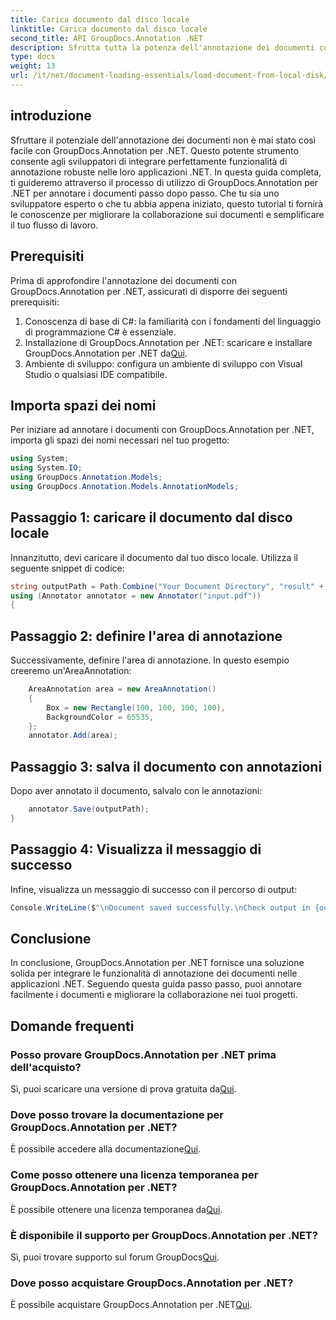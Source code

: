 ```yaml
---
title: Carica documento dal disco locale
linktitle: Carica documento dal disco locale
second_title: API GroupDocs.Annotation .NET
description: Sfrutta tutta la potenza dell'annotazione dei documenti con GroupDocs.Annotation per .NET. Integra perfettamente le funzionalità di annotazione nelle tue applicazioni .NET.
type: docs
weight: 13
url: /it/net/document-loading-essentials/load-document-from-local-disk/
---
```

## introduzione
Sfruttare il potenziale dell'annotazione dei documenti non è mai stato così facile con GroupDocs.Annotation per .NET. Questo potente strumento consente agli sviluppatori di integrare perfettamente funzionalità di annotazione robuste nelle loro applicazioni .NET. In questa guida completa, ti guideremo attraverso il processo di utilizzo di GroupDocs.Annotation per .NET per annotare i documenti passo dopo passo. Che tu sia uno sviluppatore esperto o che tu abbia appena iniziato, questo tutorial ti fornirà le conoscenze per migliorare la collaborazione sui documenti e semplificare il tuo flusso di lavoro.
## Prerequisiti
Prima di approfondire l'annotazione dei documenti con GroupDocs.Annotation per .NET, assicurati di disporre dei seguenti prerequisiti:
1. Conoscenza di base di C#: la familiarità con i fondamenti del linguaggio di programmazione C# è essenziale.
2. Installazione di GroupDocs.Annotation per .NET: scaricare e installare GroupDocs.Annotation per .NET da[Qui](https://releases.groupdocs.com/annotation/net/).
3. Ambiente di sviluppo: configura un ambiente di sviluppo con Visual Studio o qualsiasi IDE compatibile.

## Importa spazi dei nomi
Per iniziare ad annotare i documenti con GroupDocs.Annotation per .NET, importa gli spazi dei nomi necessari nel tuo progetto:
```csharp
using System;
using System.IO;
using GroupDocs.Annotation.Models;
using GroupDocs.Annotation.Models.AnnotationModels;
```

## Passaggio 1: caricare il documento dal disco locale
Innanzitutto, devi caricare il documento dal tuo disco locale. Utilizza il seguente snippet di codice:
```csharp
string outputPath = Path.Combine("Your Document Directory", "result" + Path.GetExtension("input.pdf"));
using (Annotator annotator = new Annotator("input.pdf"))
{
```
## Passaggio 2: definire l'area di annotazione
Successivamente, definire l'area di annotazione. In questo esempio creeremo un'AreaAnnotation:
```csharp
    AreaAnnotation area = new AreaAnnotation()
    {
        Box = new Rectangle(100, 100, 100, 100),
        BackgroundColor = 65535,
    };
    annotator.Add(area);
```
## Passaggio 3: salva il documento con annotazioni
Dopo aver annotato il documento, salvalo con le annotazioni:
```csharp
    annotator.Save(outputPath);
}
```
## Passaggio 4: Visualizza il messaggio di successo
Infine, visualizza un messaggio di successo con il percorso di output:
```csharp
Console.WriteLine($"\nDocument saved successfully.\nCheck output in {outputPath}.");
```

## Conclusione
In conclusione, GroupDocs.Annotation per .NET fornisce una soluzione solida per integrare le funzionalità di annotazione dei documenti nelle applicazioni .NET. Seguendo questa guida passo passo, puoi annotare facilmente i documenti e migliorare la collaborazione nei tuoi progetti.
## Domande frequenti
### Posso provare GroupDocs.Annotation per .NET prima dell'acquisto?
 Sì, puoi scaricare una versione di prova gratuita da[Qui](https://releases.groupdocs.com/).
### Dove posso trovare la documentazione per GroupDocs.Annotation per .NET?
 È possibile accedere alla documentazione[Qui](https://reference.groupdocs.com/annotation/net/).
### Come posso ottenere una licenza temporanea per GroupDocs.Annotation per .NET?
 È possibile ottenere una licenza temporanea da[Qui](https://purchase.groupdocs.com/temporary-license/).
### È disponibile il supporto per GroupDocs.Annotation per .NET?
 Sì, puoi trovare supporto sul forum GroupDocs[Qui](https://forum.groupdocs.com/c/annotation/10).
### Dove posso acquistare GroupDocs.Annotation per .NET?
 È possibile acquistare GroupDocs.Annotation per .NET[Qui](https://purchase.groupdocs.com/buy).